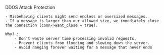 DDOS Attack Protection

    - Misbehaving clients might send endless or oversized messages.
    - If a message is larger than our allowed size, we immediately close the connection (conn->want_close = true).

    Why? :
        - Don’t waste server time processing invalid requests.
        - Prevent clients from flooding and slowing down the server.
        - Avoid hanging forever waiting for a message that never ends